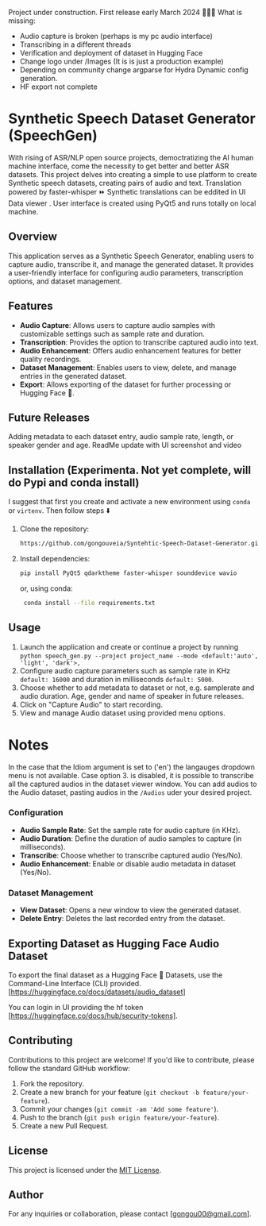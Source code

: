 Project under construction. First release early March 2024 🚧👷‍♂️
What is missing:
- Audio capture is broken (perhaps is my pc audio interface)
- Transcribing in a different threads
- Verification and deployment of dataset in Hugging Face
- Change logo under /Images (It is is just a production example)
- Depending on community change argparse for Hydra  Dynamic config generation.
- HF export not complete 
# Synthetic Speech Dataset Generator (SpeechGen)

With rising of ASR/NLP open source projects, democtratizing the AI human machine interface, come the necessity to get better and better ASR datasets. This project delves into creating a simple to use platform to create Synthetic speech datasets, creating pairs of audio and text. Translation powered by faster-whisper ⏩ Synthetic translations can be eddited in UI Data viewer . 
User interface is created using PyQt5 and runs totally on local machine.


## Overview
This application serves as a Synthetic Speech Generator, enabling users to capture audio, transcribe it, and manage the generated dataset. It provides a user-friendly interface for configuring audio parameters, transcription options, and dataset management.

## Features
- **Audio Capture**: Allows users to capture audio samples with customizable settings such as sample rate and duration.
- **Transcription**: Provides the option to transcribe captured audio into text.
- **Audio Enhancement**: Offers audio enhancement features for better quality recordings.
- **Dataset Management**: Enables users to view, delete, and manage entries in the generated dataset.
- **Export**: Allows exporting of the dataset for further processing or Hugging Face :hugs:.

## Future Releases
Adding metadata to each dataset entry, audio sample rate, length, or speaker gender and age.
ReadMe update with UI screenshot and video

## Installation  (Experimenta. Not yet complete, will do Pypi and conda install)
I suggest that first you create and activate a new environment using `conda` or `virtenv`. Then follow steps ⬇️
1. Clone the repository:
    ```bash
    https://github.com/gongouveia/Syntehtic-Speech-Dataset-Generator.git
    ```
2. Install dependencies:
    ```bash
    pip install PyQt5 qdarktheme faster-whisper sounddevice wavio
    ```
     or, using conda:
    ```bash
     conda install --file requirements.txt
     ```

## Usage
1. Launch the application and create or continue a project by running `python speech_gen.py --project project_name --mode <default:'auto', 'light', 'dark'>,  `
2. Configure audio capture parameters such as sample rate in KHz `default: 16000` and duration in milliseconds `default: 5000`.
3. Choose whether to add metadata to dataset or not, e.g. samplerate and audio duration. Age, gender and name of speaker in future releases.
5. Click on "Capture Audio" to start recording.
6. View and manage Audio dataset using provided menu options.
# Notes
In the case that the Idiom argument is set to ('en') the langauges dropdown menu is not available. 
Case option 3. is disabled, it is possible to transcribe all the captured audios in the dataset viewer window. You can add audios to the Audio dataset, pasting audios in the `/Audios` uder your desired project.

### Configuration
- **Audio Sample Rate**: Set the sample rate for audio capture (in KHz).
- **Audio Duration**: Define the duration of audio samples to capture (in milliseconds).
- **Transcribe**: Choose whether to transcribe captured audio (Yes/No).
- **Audio Enhancement**: Enable or disable audio metadata in dataset (Yes/No).

### Dataset Management
- **View Dataset**: Opens a new window to view the generated dataset.
- **Delete Entry**: Deletes the last recorded entry from the dataset.


## Exporting Dataset as Hugging Face Audio Dataset
To export the final dataset as a Hugging Face 🤗 Datasets, use the Command-Line Interface (CLI) provided.
[https://huggingface.co/docs/datasets/audio_dataset]

You can login in UI providing the  hf token [https://huggingface.co/docs/hub/security-tokens].
## Contributing
Contributions to this project are welcome! If you'd like to contribute, please follow the standard GitHub workflow:
1. Fork the repository.
2. Create a new branch for your feature (`git checkout -b feature/your-feature`).
3. Commit your changes (`git commit -am 'Add some feature'`).
4. Push to the branch (`git push origin feature/your-feature`).
5. Create a new Pull Request.


## License
This project is licensed under the [MIT License](LICENSE).

## Author

For any inquiries or collaboration, please contact [gongou00@gmail.com].
